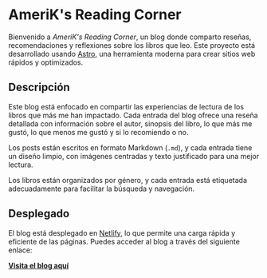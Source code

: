 # AmeriK's Reading Corner

Bienvenido a *AmeriK's Reading Corner*, un blog donde comparto reseñas, recomendaciones y reflexiones sobre los libros que leo. Este proyecto está desarrollado usando [Astro](https://astro.build/), una herramienta moderna para crear sitios web rápidos y optimizados.

## Descripción

Este blog está enfocado en compartir las experiencias de lectura de los libros que más me han impactado. Cada entrada del blog ofrece una reseña detallada con información sobre el autor, sinopsis del libro, lo que más me gustó, lo que menos me gustó y si lo recomiendo o no.

Los posts están escritos en formato Markdown (`.md`), y cada entrada tiene un diseño limpio, con imágenes centradas y texto justificado para una mejor lectura.

Los libros están organizados por género, y cada entrada está etiquetada adecuadamente para facilitar la búsqueda y navegación.

## Desplegado

El blog está desplegado en [Netlify](https://www.netlify.com/), lo que permite una carga rápida y eficiente de las páginas. Puedes acceder al blog a través del siguiente enlace:

**[Visita el blog aquí](https://tu-blog-en-netlify.netlify.app)**
